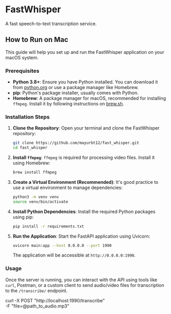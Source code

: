 # FastWhisper

A fast speech-to-text transcription service.

## How to Run on Mac

This guide will help you set up and run the FastWhisper application on your macOS system.

### Prerequisites

*   **Python 3.8+**: Ensure you have Python installed. You can download it from [python.org](https://www.python.org/) or use a package manager like Homebrew.
*   **pip**: Python's package installer, usually comes with Python.
*   **Homebrew**: A package manager for macOS, recommended for installing `ffmpeg`. Install it by following instructions on [brew.sh](https://brew.sh/).

### Installation Steps

1.  **Clone the Repository**:
    Open your terminal and clone the FastWhisper repository:
    ```bash
    git clone https://github.com/mayurbt12/fast_whisper.git
    cd fast_whisper
    ```

2.  **Install `ffmpeg`**:
    `ffmpeg` is required for processing video files. Install it using Homebrew:
    ```bash
    brew install ffmpeg
    ```

3.  **Create a Virtual Environment (Recommended)**:
    It's good practice to use a virtual environment to manage dependencies:
    ```bash
    python3 -m venv venv
    source venv/bin/activate
    ```

4.  **Install Python Dependencies**:
    Install the required Python packages using pip:
    ```bash
    pip install -r requirements.txt
    ```

5.  **Run the Application**:
    Start the FastAPI application using Uvicorn:
    ```bash
    uvicorn main:app --host 0.0.0.0 --port 1990
    ```
    The application will be accessible at `http://0.0.0.0:1990`.

### Usage

Once the server is running, you can interact with the API using tools like `curl`, Postman, or a custom client to send audio/video files for transcription to the `/transcribe/` endpoint.


curl -X POST "http://localhost:1990/transcribe" \
     -F "file=@path_to_audio.mp3"

